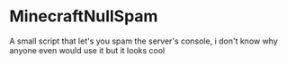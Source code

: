 # MinecraftNullSpam
A small script that let's you spam the server's console, i don't know why anyone even would use it but it looks cool
